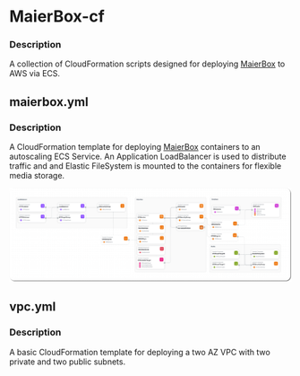# MaierBox-cf

### Description
A collection of CloudFormation scripts designed for deploying [MaierBox](https://github.com/retrontology/MaierBox) to AWS via ECS.

## maierbox.yml
### Description
A CloudFormation template for deploying [MaierBox](https://github.com/retrontology/MaierBox) containers to an autoscaling ECS Service. An Application LoadBalancer is used to distribute traffic and and Elastic FileSystem is mounted to the containers for flexible media storage.

![MaierBox Diagram](./maierbox.png)

## vpc.yml
### Description
A basic CloudFormation template for deploying a two AZ VPC with two private and two public subnets.
